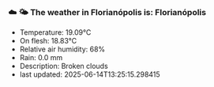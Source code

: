 ### ☁️ 🌤️  The weather in Florianópolis is: Florianópolis

- Temperature: 19.09°C
- On flesh: 18.83°C
- Relative air humidity: 68%
- Rain: 0.0 mm
- Description: Broken clouds
- last updated: 2025-06-14T13:25:15.298415
